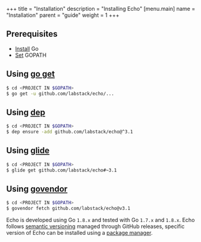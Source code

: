 +++
title = "Installation"
description = "Installing Echo"
[menu.main]
  name = "Installation"
  parent = "guide"
weight = 1
+++

## Prerequisites

- [Install](https://golang.org/doc/install) Go
- [Set](https://golang.org/doc/code.html#GOPATH) GOPATH

## Using [go get](https://golang.org/cmd/go/#hdr-Download_and_install_packages_and_dependencies)

```sh
$ cd <PROJECT IN $GOPATH>
$ go get -u github.com/labstack/echo/...
```

## Using [dep](https://github.com/golang/dep)

```sh
$ cd <PROJECT IN $GOPATH>
$ dep ensure -add github.com/labstack/echo@^3.1
```

## Using [glide](http://glide.sh)

```sh
$ cd <PROJECT IN $GOPATH>
$ glide get github.com/labstack/echo#~3.1
```

## Using [govendor](https://github.com/kardianos/govendor)

```sh
$ cd <PROJECT IN $GOPATH>
$ govendor fetch github.com/labstack/echo@v3.1
```

Echo is developed using Go `1.8.x` and tested with Go `1.7.x` and `1.8.x`.
Echo follows [semantic versioning](http://semver.org) managed through GitHub
releases, specific version of Echo can be installed using a [package manager](https://github.com/avelino/awesome-go#package-management).

